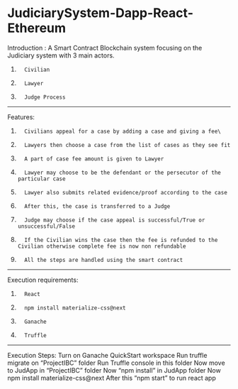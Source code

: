 # JudiciarySystem-Dapp-React-Ethereum
Introduction : A Smart Contract Blockchain system focusing on the Judiciary system with 3 main actors.
1.       Civilian
2.       Lawyer
3.       Judge Process
-----------------------------------
Features:
1.       Civilians appeal for a case by adding a case and giving a fee\
2.       Lawyers then choose a case from the list of cases as they see fit 
3.       A part of case fee amount is given to Lawyer 
4.       Lawyer may choose to be the defendant or the persecutor of the particular case 
5.       Lawyer also submits related evidence/proof according to the case 
6.       After this, the case is transferred to a Judge 
7.       Judge may choose if the case appeal is successful/True or unsuccessful/False 
8.       If the Civilian wins the case then the fee is refunded to the Civilian otherwise complete fee is now non refundable 
9.       All the steps are handled using the smart contract 
-----------------------------------

Execution requirements:
1.       React
2.       npm install materialize-css@next
3.       Ganache
4.       Truffle
------------------------------------
Execution Steps:
           Turn on  Ganache QuickStart workspace
           Run truffle migrate on “ProjectIBC” folder
           Run Truffle console in this folder
           Now move to JudApp in “ProjectIBC” folder
           Now “npm install” in JudApp folder
           Now npm install materialize-css@next
           After this “npm start” to run react app



